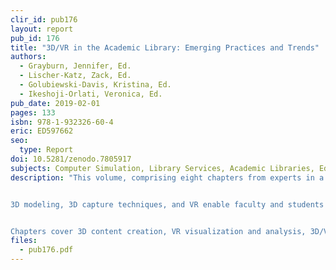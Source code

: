 ```yaml
---
clir_id: pub176
layout: report
pub_id: 176
title: "3D/VR in the Academic Library: Emerging Practices and Trends"
authors: 
  - Grayburn, Jennifer, Ed.
  - Lischer-Katz, Zack, Ed.
  - Golubiewski-Davis, Kristina, Ed.
  - Ikeshoji-Orlati, Veronica, Ed.
pub_date: 2019-02-01
pages: 133
isbn: 978-1-932326-60-4
eric: ED597662
seo:
  type: Report
doi: 10.5281/zenodo.7805917
subjects: Computer Simulation, Library Services, Academic Libraries, Educational Trends, Educational Practices, Educational Technology, Computer Assisted Design, Models, Computer Software, Computer Peripherals, Printed Materials, Humanities, Preservation, Photography, Animals, Animation, Cultural Background, Heritage Education, Shared Resources and Services, Sustainability, Architecture, Building Design, Standards, Community Needs, Ecology 
description: "This volume, comprising eight chapters from experts in a variety of fields, examines the use of three-dimensional (3D) and virtual reality (VR) technologies in research and teaching, and the library’s vital role in supporting this work.


3D modeling, 3D capture techniques, and VR enable faculty and students to engage with highly detailed 3D data—from cultural heritage artifacts to scientific simulations—in new ways. As 3D and VR projects scale up and move outside of the specialist disciplines where they have existed for decades, many academic libraries are taking the lead in supporting such projects because they are already centers for collaboration, instruction, research, and collection preservation. The volume seeks to prompt greater awareness for library professionals as they develop programs that use 3D and VR technologies and work to integrate changing scholarly demands and conventions with existing library services and policies.


Chapters cover 3D content creation, VR visualization and analysis, 3D/VR-based educational deployment, and 3D/VR data curation, providing a snapshot of professional objectives and workflows that have developed around 3D/VR."
files:
  - pub176.pdf
---
```

